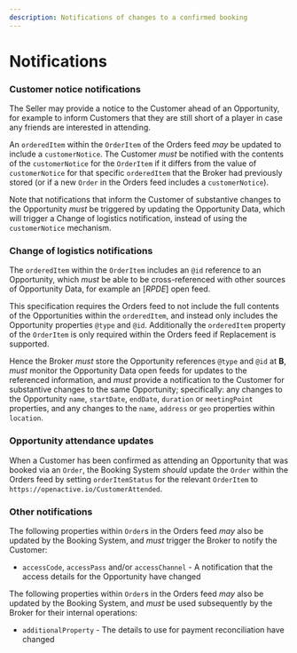 ```yaml
---
description: Notifications of changes to a confirmed booking
---
```


# Notifications

### **Customer notice notifications**

The Seller may provide a notice to the Customer ahead of an Opportunity, for example to inform Customers that they are still short of a player in case any friends are interested in attending.

An `orderedItem` within the `OrderItem` of the Orders feed _may_ be updated to include a `customerNotice`. The Customer _must_ be notified with the contents of the `customerNotice` for the `OrderItem` if it differs from the value of `customerNotice` for that specific `orderedItem` that the Broker had previously stored (or if a new `Order` in the Orders feed includes a `customerNotice`).

Note that notifications that inform the Customer of substantive changes to the Opportunity _must_ be triggered by updating the Opportunity Data, which will trigger a Change of logistics notification, instead of using the `customerNotice` mechanism.

### **Change of logistics notifications**

The `orderedItem` within the `OrderItem` includes an `@id` reference to an Opportunity, which _must_ be able to be cross-referenced with other sources of Opportunity Data, for example an \[_RPDE_] open feed.

This specification requires the Orders feed to not include the full contents of the Opportunities within the `orderedItem`, and instead only includes the Opportunity properties `@type` and `@id`. Additionally the `orderedItem` property of the `OrderItem` is only required within the Orders feed if Replacement is supported.

Hence the Broker _must_ store the Opportunity references `@type` and `@id` at **B**, _must_ monitor the Opportunity Data open feeds for updates to the referenced information, and _must_ provide a notification to the Customer for substantive changes to the same Opportunity; specifically: any changes to the Opportunity `name`, `startDate`, `endDate`, `duration` or `meetingPoint` properties, and any changes to the `name`, `address` or `geo` properties within `location`.

### **Opportunity attendance updates**

When a Customer has been confirmed as attending an Opportunity that was booked via an `Order`, the Booking System _should_ update the `Order` within the Orders feed by setting `orderItemStatus` for the relevant `OrderItem` to `https://openactive.io/CustomerAttended`.

### **Other notifications**

The following properties within `Order`s in the Orders feed _may_ also be updated by the Booking System, and _must_ trigger the Broker to notify the Customer:

* `accessCode`, `accessPass` and/or `accessChannel` - A notification that the access details for the Opportunity have changed

The following properties within `Order`s in the Orders feed _may_ also be updated by the Booking System, and _must_ be used subsequently by the Broker for their internal operations:

* `additionalProperty` - The details to use for payment reconciliation have changed
